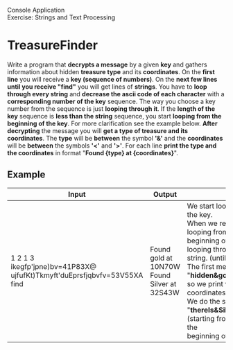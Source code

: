 Console Application<br/>
Exercise: Strings and Text Processing
# TreasureFinder
Write a program that __decrypts a message__ by a given __key__ and gathers information about hidden __treasure type__ and its __coordinates__. On the __first line__ you will receive a __key (sequence of numbers)__. On the __next few lines until you receive "find"__ you will get lines of __strings__. You have to __loop through every string__ and __decrease the ascii code of each character__ with a __corresponding number of the key__ sequence. The way you choose a key number from the sequence is just __looping through it__. If the __length of the key__ sequence is __less than the string__ sequence, you start __looping from the beginning of the key__. For more clarification see the example below. __After decrypting__ the message you will __get a type of treasure and its coordinates__. The __type__ will be __between__ the symbol __'&'__ and the __coordinates__ will be __between__ the symbols __'<'__ and __'>'__. For each line __print the type and the coordinates__ in format "__Found {type} at {coordinates}__".
## Example
Input|Output|Comment
-----|------|-------
1 2 1 3<br/>ikegfp'jpne)bv=41P83X@<br/>ujfufKt)Tkmyft'duEprsfjqbvfv=53V55XA<br/>find|Found gold at 10N70W<br/>Found Silver at 32S43W|We start looping through the first string and the key.<br/>When we reach the end of the key we start looping from the<br/> beginning of the key, but we continue looping through the<br/> string. (until the string is over)<br/>The first message is: "__hidden&gold&at<10N70W>__"<br/> so we print we found gold at the given coordinates<br/>We do the same for the second string<br/> "__thereIs&Silver&atCoordinates<32S43W>__"<br/>(starting from the beginning of the key and the<br/> beginning of the string)
